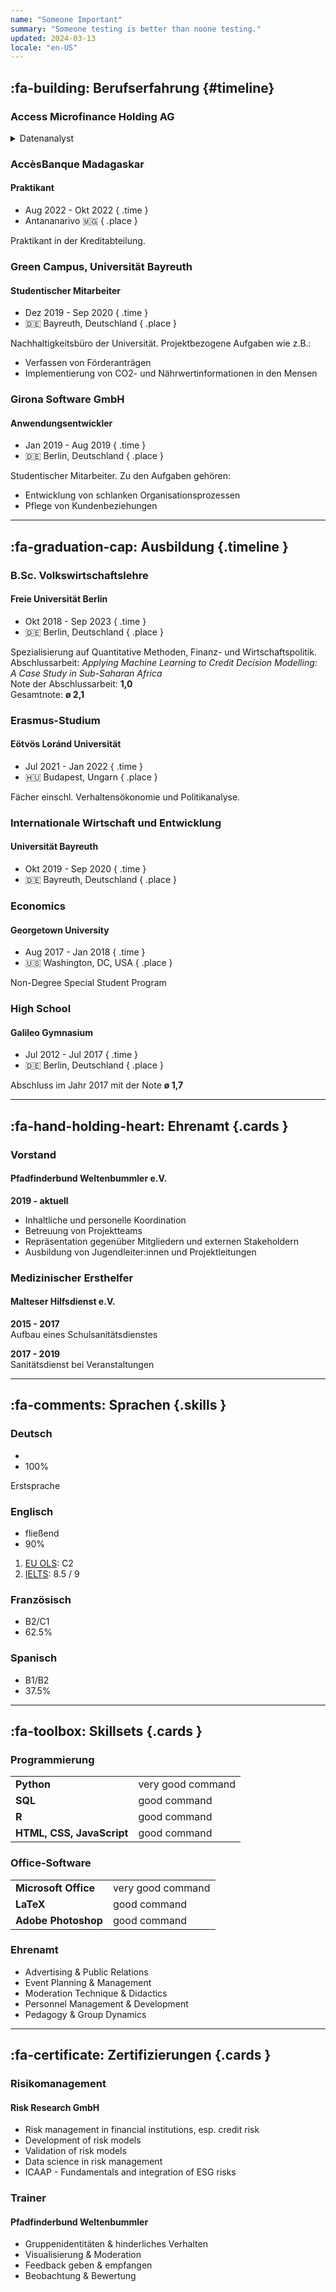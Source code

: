 ```yaml
---
name: "Someone Important"
summary: "Someone testing is better than noone testing."
updated: 2024-03-13
locale: "en-US"
---
```


## :fa-building: Berufserfahrung {#timeline}

### Access Microfinance Holding AG
<details><summary>Datenanalyst</summary>

#### Datenanalyst, Business-Abteilung

- Nov 2022 - aktuell { .time }
- Berlin 🇩🇪 { .place }

Werkstudent. Zu den Aufgaben gehören:

- Datenanalyse zur Identifizierung von Treibern für Kreditausfälle & anderen Charakteristika
- Konzeption und Durchführung von Projekten in Business Analytics und datengetriebener Entscheidungsfindung
- Zusammenarbeit mit Spezialisten und Managern von Banken im Access-Netzwerk

</details>

### AccèsBanque Madagaskar

#### Praktikant

- Aug 2022 - Okt 2022 { .time }
- Antananarivo 🇲🇬 { .place }

Praktikant in der Kreditabteilung.

### Green Campus, Universität Bayreuth

#### Studentischer Mitarbeiter

- Dez 2019 - Sep 2020 { .time }
- 🇩🇪 Bayreuth, Deutschland { .place }

Nachhaltigkeitsbüro der Universität. Projektbezogene Aufgaben wie z.B.:

- Verfassen von Förderanträgen
- Implementierung von CO2- und Nährwertinformationen in den Mensen

### Girona Software GmbH

#### Anwendungsentwickler

- Jan 2019 - Aug 2019 { .time }
- 🇩🇪 Berlin, Deutschland { .place }

Studentischer Mitarbeiter. Zu den Aufgaben gehören:

- Entwicklung von schlanken Organisationsprozessen
- Pflege von Kundenbeziehungen

---

## :fa-graduation-cap: Ausbildung {.timeline }

### B.Sc. Volkswirtschaftslehre

#### Freie Universität Berlin

- Okt 2018 - Sep 2023 { .time }
- 🇩🇪 Berlin, Deutschland { .place }

Spezialisierung auf Quantitative Methoden, Finanz- und Wirtschaftspolitik. Abschlussarbeit: 
_Applying Machine Learning to Credit Decision Modelling: A Case Study in Sub-Saharan Africa_  
Note der Abschlussarbeit: **1,0**  
Gesamtnote: **ø 2,1**  

### Erasmus-Studium

#### Eötvös Loránd Universität

- Jul 2021 - Jan 2022 { .time }
- 🇭🇺 Budapest, Ungarn { .place }

Fächer einschl. Verhaltensökonomie und Politikanalyse.

### Internationale Wirtschaft und Entwicklung

#### Universität Bayreuth

- Okt 2019 - Sep 2020 { .time }
- 🇩🇪 Bayreuth, Deutschland { .place }

### Economics

#### Georgetown University

- Aug 2017 - Jan 2018 { .time }
- 🇺🇸 Washington, DC, USA { .place }

Non-Degree Special Student Program

### High School

#### Galileo Gymnasium

- Jul 2012 - Jul 2017 { .time }
- 🇩🇪 Berlin, Deutschland { .place }

Abschluss im Jahr 2017 mit der Note **ø 1,7**

---

## :fa-hand-holding-heart: Ehrenamt {.cards }

### Vorstand

#### Pfadfinderbund Weltenbummler e.V.

**2019 - aktuell**

- Inhaltliche und personelle Koordination
- Betreuung von Projektteams
- Repräsentation gegenüber Mitgliedern und externen Stakeholdern
- Ausbildung von Jugendleiter:innen und Projektleitungen

### Medizinischer Ersthelfer

#### Malteser Hilfsdienst e.V.

**2015 - 2017**  
Aufbau eines Schulsanitätsdienstes

**2017 - 2019**  
Sanitätsdienst bei Veranstaltungen

----

## :fa-comments: Sprachen {.skills }

### Deutsch

-  
- 100%

Erstsprache

### Englisch

- fließend
- 90%

1. [EU OLS](https://erasmus-plus.ec.europa.eu/resources-and-tools/online-language-support): C2  
2. [IELTS](https://takeielts.britishcouncil.org/teach-ielts/test-information/ielts-scores-explained): 8.5 / 9

### Französisch

- B2/C1
- 62.5%

### Spanisch

- B1/B2
- 37.5%

---

## :fa-toolbox: Skillsets {.cards }

### Programmierung

|                           |                   |
| ------------------------- | ----------------- |
| **Python**                | very good command |
| **SQL**                   | good command      |
| **R**                     | good command      |
| **HTML, CSS, JavaScript** | good command      |

### Office-Software

|                      |                   |
| -------------------- | ----------------- |
| **Microsoft Office** | very good command |
| **LaTeX**            | good command      |
| **Adobe Photoshop**  | good command      |

### Ehrenamt
- Advertising & Public Relations
- Event Planning & Management
- Moderation Technique & Didactics
- Personnel Management & Development
- Pedagogy & Group Dynamics

----

## :fa-certificate: Zertifizierungen {.cards }

### Risikomanagement

#### Risk Research GmbH

- Risk management in financial institutions, esp. credit risk
- Development of risk models
- Validation of risk models
- Data science in risk management
- ICAAP - Fundamentals and integration of ESG risks

### Trainer

#### Pfadfinderbund Weltenbummler

- Gruppenidentitäten & hinderliches Verhalten
- Visualisierung & Moderation
- Feedback geben & empfangen
- Beobachtung & Bewertung